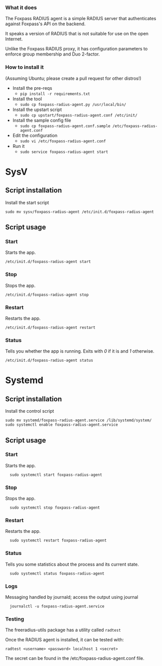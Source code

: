### What it does

The Foxpass RADIUS agent is a simple RADIUS server that authenticates against Foxpass's API on the backend.

It speaks a version of RADIUS that is not suitable for use on the open Internet.

Unlike the Foxpass RADIUS proxy, it has configuration parameters to enforce group membership and Duo 2-factor.

### How to install it

(Assuming Ubuntu; please create a pull request for other distros!)

* Install the pre-reqs
  * `pip install -r requirements.txt`
* Install the tool
  * `sudo cp foxpass-radius-agent.py /usr/local/bin/`
* Install the upstart script
  * `sudo cp upstart/foxpass-radius-agent.conf /etc/init/`
* Install the sample config file
  * `sudo cp foxpass-radius-agent.conf.sample /etc/foxpass-radius-agent.conf`
* Edit the configuration
  * `sudo vi /etc/foxpass-radius-agent.conf`
* Run it
  * `sudo service foxpass-radius-agent start`

SysV
=====

Script installation
------------
Install the start script
```
sudo mv sysv/foxpass-radius-agent /etc/init.d/foxpass-radius-agent
```

Script usage
------------

### Start ###

Starts the app.

    /etc/init.d/foxpass-radius-agent start

### Stop ###

Stops the app.

    /etc/init.d/foxpass-radius-agent stop

### Restart ###

Restarts the app.

    /etc/init.d/foxpass-radius-agent restart

### Status ###

Tells you whether the app is running. Exits with _0_ if it is and _1_
otherwise.

    /etc/init.d/foxpass-radius-agent status

Systemd
=====

Script installation
------------
Install the control script
```
sudo mv systemd/foxpass-radius-agent.service /lib/systemd/system/
sudo systemctl enable foxpass-radius-agent.service
```

Script usage
------------

### Start ###

Starts the app.

      sudo systemctl start foxpass-radius-agent

### Stop ###

Stops the app.

      sudo systemctl stop foxpass-radius-agent

### Restart ###

Restarts the app.

      sudo systemctl restart foxpass-radius-agent

### Status ###

Tells you some statistics about the process and its current state.

      sudo systemctl status foxpass-radius-agent

### Logs ###

Messaging handled by journald; access the output using journal

      journalctl -u foxpass-radius-agent.service

### Testing ###

The freeradius-utils package has a utility called `radtest`

Once the RADIUS agent is installed, it can be tested with:

`radtest <username> <password> localhost 1 <secret>`

The secret can be found in the /etc/foxpass-radius-agent.conf file.
